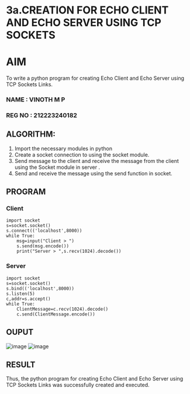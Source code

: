 # 3a.CREATION FOR ECHO CLIENT AND ECHO SERVER USING TCP SOCKETS
# AIM
To write a python program for creating Echo Client and Echo Server using TCP
Sockets Links.
### NAME : VINOTH M P
### REG NO : 212223240182
## ALGORITHM:
1. Import the necessary modules in python
2. Create a socket connection to using the socket module.
3. Send message to the client and receive the message from the client using the Socket module in
 server .
4. Send and receive the message using the send function in socket.
## PROGRAM
### Client
```
import socket
s=socket.socket()
s.connect(('localhost',8000))
while True:
    msg=input("Client > ")
    s.send(msg.encode())
    print("Server > ",s.recv(1024).decode())
```
### Server
```
import socket
s=socket.socket()
s.bind(('localhost',8000))
s.listen(5)
c,addr=s.accept()
while True:
    ClientMessage=c.recv(1024).decode()
    c.send(ClientMessage.encode())
```
## OUPUT
![image](https://github.com/user-attachments/assets/a37b158b-7ce1-4d94-8dea-82552761a719)
![image](https://github.com/user-attachments/assets/30528e9f-0249-4ca3-ac29-586584ca5db7)

## RESULT
Thus, the python program for creating Echo Client and Echo Server using TCP Sockets Links 
was successfully created and executed.
